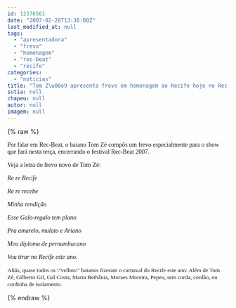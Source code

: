 ```yaml
---
id: 12376561
date: "2007-02-20T13:36:00Z"
last_modified_at: null
tags:
  - "apresentadora"
  - "frevo"
  - "homenagem"
  - "rec-beat"
  - "recife"
categories:
  - "noticias"
title: "Tom Z\u00e9 apresenta frevo em homenagem ao Recife hoje no Rec-Beat"
sutia: null
chapeu: null
autor: null
imagem: null
---
```

{% raw %}
<p><P><FONT face=Verdana>Por falar em Rec-Beat, o baiano Tom Zé compôs um frevo especialmente para o show que fará nesta terça, encerrando o festival Rec-Beat 2007. </FONT></P></p>
<p><P><FONT face=Verdana>Veja a letra do frevo novo de Tom Zé: </FONT></P></p>
<p><P><EM><FONT face=Verdana>Re re Recife </FONT></EM></P></p>
<p><P><EM><FONT face=Verdana>Re re recebe </FONT></EM></P></p>
<p><P><EM><FONT face=Verdana>Minha rendição </FONT></EM></P></p>
<p><P><EM><FONT face=Verdana>Esse Galo-regalo tem plano </FONT></EM></P></p>
<p><P><EM><FONT face=Verdana>Pra amarelo, mulato e Ariano </FONT></EM></P></p>
<p><P><EM><FONT face=Verdana>Meu diploma de pernambucano </FONT></EM></P></p>
<p><P><FONT face=Verdana><EM>Vou tirar no Recife este ano</EM>. </FONT></P></p>
<p><P><FONT size=2><FONT face=Verdana>Aliás, quase todos os \"velhos\" baianos fizeram o carnaval do Recife este ano: Além de Tom Zé, Gilberto Gil, Gal Costa, Maria Bethânia, Moraes Moreira, Pepeu, sem corda, cordão, ou cordinha de isolamento.</FONT></P></FONT> </p>
{% endraw %}